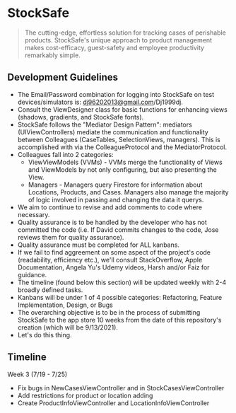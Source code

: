 # StockSafe
>The cutting-edge, effortless solution for tracking cases of perishable products. StockSafe's unique approach to product management makes cost-efficacy, guest-safety and employee productivity remarkably simple.

## Development Guidelines
* The Email/Password combination for logging into StockSafe on test devices/simulators is: dj96202013@gmail.com/Dj1999dj.
* Consult the ViewDesigner class for basic functions for enhancing views (shadows, gradients, and StockSafe fonts).
* StockSafe follows the "Mediator Design Pattern": mediators (UIViewControllers) mediate the communication and functionality between Colleagues (CaseTables, SelectionViews, managers). This is accomplished with via the ColleagueProtocol and the MediatorProtocol.
* Colleagues fall into 2 categories:
  * ViewViewModels (VVMs) - VVMs merge the functionality of Views and ViewModels by not only configuring, but also presenting the View.
  * Managers - Managers query Firestore for information about Locations, Products, and Cases. Managers also manage the majority of logic involved in passing and changing the data it querys.
* We aim to continue to revise and add comments to code where necessary.
* Quality assurance is to be handled by the developer who has not committed the code (i.e. If David commits changes to the code, Jose reviews them for quality assurance).
* Quality assurance must be completed for ALL kanbans.
* If we fail to find aggreement on some aspect of the project's code (readability, efficiency etc.), we'll consult StackOverflow, Apple Documentation, Angela Yu's Udemy videos, Harsh and/or Faiz for guidance.
* The timeline (found below this section) will be updated weekly with 2-4 broadly defined tasks.
* Kanbans will be under 1 of 4 possible categories: Refactoring, Feature Implementation, Design, or Bugs
* The overarching objective is to be in the process of submitting StockSafe to the app store 10 weeks from the date of this repository's creation (which will be 9/13/2021).
* Let's do this thing.

## Timeline
Week 3 (7/19 - 7/25)
* Fix bugs in NewCasesViewController and in StockCasesViewController
* Add restrictions for product or location adding
* Create ProductInfoViewController and LocationInfoViewController
